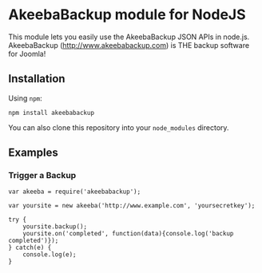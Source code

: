 # AkeebaBackup module for NodeJS

This module lets you easily use the AkeebaBackup JSON APIs in node.js. AkeebaBackup (http://www.akeebabackup.com) is THE backup software for Joomla!

## Installation

Using `npm`:

	npm install akeebabackup

You can also clone this repository into your `node_modules` directory.

## Examples

### Trigger a Backup

	var akeeba = require('akeebabackup');

	var yoursite = new akeeba('http://www.example.com', 'yoursecretkey');

	try {
		yoursite.backup();
		yoursite.on('completed', function(data){console.log('backup completed')});
	} catch(e) {
		console.log(e);
	}